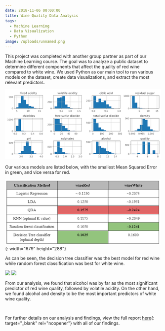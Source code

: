```yaml
---
date: 2018-11-06 00:00:00
title: Wine Quality Data Analysis
tags:
  - Machine Learning
  - Data Visualization
  - Python
image: /uploads/unnamed.png
---
```

This project was completed with another group partner as part of our Machine Learning course. The goal was to analyze a public dataset to determine different components that affect the quality of red wine compared to white wine. We used Python as our main tool to run various models on the dataset, create data visualizations, and extract the most relevant predictors.

![](/uploads/unnamed-(1).png)

Our various models are listed below, with the smallest Mean Squared Error in green, and vice versa for red.

![](/uploads/screenshot-2021-12-17-225636.png){: width="679" height="288"}

As can be seen, the decision tree classifier was the best model for red wine while random forest classification was best for white wine. 

![](https://keep.google.com/u/0/media/v2/11btdWGmP6UaaCf7RhE7CmNbi9F4NtV5nEoEHsoIan3wBvtaD_OTXAx2c04akyA/17j0E1S8g2SGNHXuJMbvouia0fZZQvl-TzmIzlDap-J6tSPCSOHBHeV1NU5zsDw?sz=512&accept=image%2Fgif%2Cimage%2Fjpeg%2Cimage%2Fjpg%2Cimage%2Fpng%2Cimage%2Fwebp)
![](https://keep.google.com/u/0/media/v2/1uhtVIOKFqz7k2yWc8m2vajoAAQE7qRDd-u-hae1r4TGtuqUeHEnyYWqCkYfKySs/1g3cUzWihdJ9Ah_LmQndfKGTB_znn7mqr-8bNOAJAPMsEc7_bwaWLnq6OTD1zpt0?sz=512&accept=image%2Fgif%2Cimage%2Fjpeg%2Cimage%2Fjpg%2Cimage%2Fpng%2Cimage%2Fwebp)

From our analysis, we found that alcohol was by far as the most significant predictor of red wine quality, followed by volatile acidity. On the other hand, we found alcohol and density to be the most important predictors of white wine quality. 

&nbsp;

For further details on our analysis and findings, view the full report [here](https://docs.google.com/document/d/e/2PACX-1vSZV7-CoLSali8NBAGMcdP-KvypSezOQYo8z6RNYPcMbA-YdkBw269I1OHylhY18g/pub){: target="_blank" rel="noopener"}&nbsp;with all of our findings.
